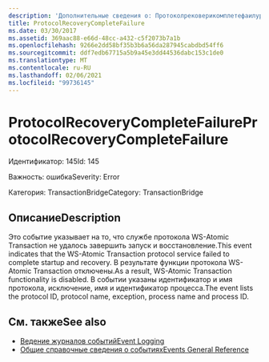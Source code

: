 ```yaml
---
description: 'Дополнительные сведения о: Протоколрековерикомплетефаилуре'
title: ProtocolRecoveryCompleteFailure
ms.date: 03/30/2017
ms.assetid: 369aac88-e66d-48cc-a432-c5f2073b7a1b
ms.openlocfilehash: 9266e2dd58bf35b3b6a56da287945cabdbd54ff6
ms.sourcegitcommit: ddf7edb67715a5b9a45e3dd44536dabc153c1de0
ms.translationtype: MT
ms.contentlocale: ru-RU
ms.lasthandoff: 02/06/2021
ms.locfileid: "99736145"
---
```

# <a name="protocolrecoverycompletefailure"></a><span data-ttu-id="54f0c-103">ProtocolRecoveryCompleteFailure</span><span class="sxs-lookup"><span data-stu-id="54f0c-103">ProtocolRecoveryCompleteFailure</span></span>

<span data-ttu-id="54f0c-104">Идентификатор: 145</span><span class="sxs-lookup"><span data-stu-id="54f0c-104">Id: 145</span></span>  
  
 <span data-ttu-id="54f0c-105">Важность: ошибка</span><span class="sxs-lookup"><span data-stu-id="54f0c-105">Severity: Error</span></span>  
  
 <span data-ttu-id="54f0c-106">Категория: TransactionBridge</span><span class="sxs-lookup"><span data-stu-id="54f0c-106">Category: TransactionBridge</span></span>  
  
## <a name="description"></a><span data-ttu-id="54f0c-107">Описание</span><span class="sxs-lookup"><span data-stu-id="54f0c-107">Description</span></span>  

 <span data-ttu-id="54f0c-108">Это событие указывает на то, что службе протокола WS-Atomic Transaction не удалось завершить запуск и восстановление.</span><span class="sxs-lookup"><span data-stu-id="54f0c-108">This event indicates that the WS-Atomic Transaction protocol service failed to complete startup and recovery.</span></span> <span data-ttu-id="54f0c-109">В результате функции протокола WS-Atomic Transaction отключены.</span><span class="sxs-lookup"><span data-stu-id="54f0c-109">As a result, WS-Atomic Transaction functionality is disabled.</span></span> <span data-ttu-id="54f0c-110">В событии указаны идентификатор и имя протокола, исключение, имя и идентификатор процесса.</span><span class="sxs-lookup"><span data-stu-id="54f0c-110">The event lists the protocol ID, protocol name, exception, process name and process ID.</span></span>  
  
## <a name="see-also"></a><span data-ttu-id="54f0c-111">См. также</span><span class="sxs-lookup"><span data-stu-id="54f0c-111">See also</span></span>

- [<span data-ttu-id="54f0c-112">Ведение журналов событий</span><span class="sxs-lookup"><span data-stu-id="54f0c-112">Event Logging</span></span>](index.md)
- [<span data-ttu-id="54f0c-113">Общие справочные сведения о событиях</span><span class="sxs-lookup"><span data-stu-id="54f0c-113">Events General Reference</span></span>](events-general-reference.md)
